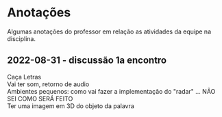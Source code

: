 # Anotações

Algumas anotações do professor em relação as atividades da equipe na disciplina.  

## 2022-08-31 - discussão 1a encontro

Caça Letras  
Vai ter som, retorno de audio  
Ambientes pequenos: como vai fazer a implementação do "radar" ... NÃO SEI COMO SERÁ FEITO  
Ter uma imagem em 3D do objeto da palavra  
